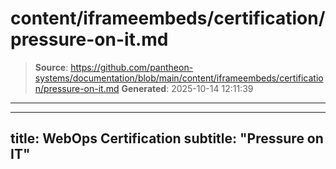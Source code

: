 # content/iframeembeds/certification/pressure-on-it.md

> **Source**: https://github.com/pantheon-systems/documentation/blob/main/content/iframeembeds/certification/pressure-on-it.md
> **Generated**: 2025-10-14 12:11:39

---

---
title: WebOps Certification
subtitle: "Pressure on IT"
---

<Partial file="certification-guide/pressure-on-it.md" />
